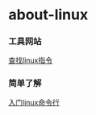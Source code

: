 # about-linux

### 工具网站
[查找linux指令](https://wangchujiang.com/linux-command/)


### 简单了解
[入门linux命令行](https://ubuntu.com/tutorials/command-line-for-beginners#5-moving-and-manipulating-files)
